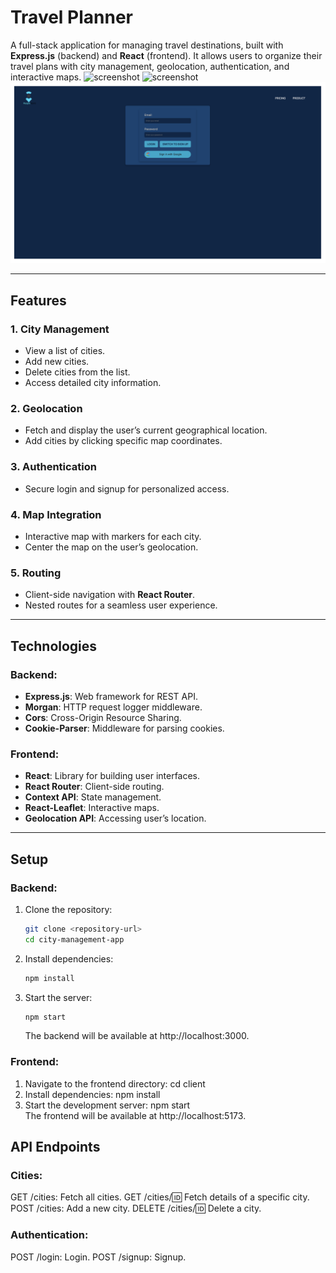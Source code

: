 # Travel Planner

A full-stack application for managing travel destinations, built with **Express.js** (backend) and **React** (frontend). It allows users to organize their travel plans with city management, geolocation, authentication, and interactive maps.
![screenshot](./public/App.png)
![screenshot](./public/cityEdit.png)
![screenshot](./public/login.png)

---

## Features

### 1. City Management

- View a list of cities.
- Add new cities.
- Delete cities from the list.
- Access detailed city information.

### 2. Geolocation

- Fetch and display the user’s current geographical location.
- Add cities by clicking specific map coordinates.

### 3. Authentication

- Secure login and signup for personalized access.

### 4. Map Integration

- Interactive map with markers for each city.
- Center the map on the user’s geolocation.

### 5. Routing

- Client-side navigation with **React Router**.
- Nested routes for a seamless user experience.

---

## Technologies

### Backend:

- **Express.js**: Web framework for REST API.
- **Morgan**: HTTP request logger middleware.
- **Cors**: Cross-Origin Resource Sharing.
- **Cookie-Parser**: Middleware for parsing cookies.

### Frontend:

- **React**: Library for building user interfaces.
- **React Router**: Client-side routing.
- **Context API**: State management.
- **React-Leaflet**: Interactive maps.
- **Geolocation API**: Accessing user’s location.

---

## Setup

### Backend:

1. Clone the repository:
   ```bash
   git clone <repository-url>
   cd city-management-app
   ```
2. Install dependencies:
   ```bash
   npm install
   ```
3. Start the server:
   ```bash
   npm start
   ```
   The backend will be available at http://localhost:3000.

### Frontend:

1. Navigate to the frontend directory:
   cd client
2. Install dependencies:
   npm install
3. Start the development server:
   npm start  
   The frontend will be available at http://localhost:5173.

## API Endpoints

### Cities:

GET /cities: Fetch all cities.
GET /cities/:id: Fetch details of a specific city.
POST /cities: Add a new city.
DELETE /cities/:id: Delete a city.

### Authentication:

POST /login: Login.
POST /signup: Signup.
